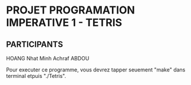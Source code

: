 # PROJET PROGRAMATION IMPERATIVE 1 - TETRIS

## PARTICIPANTS
   HOANG Nhat Minh
   Achraf ABDOU

Pour executer ce programme, vous devrez tapper seuement "make" dans terminal etpuis "./Tetris". 


